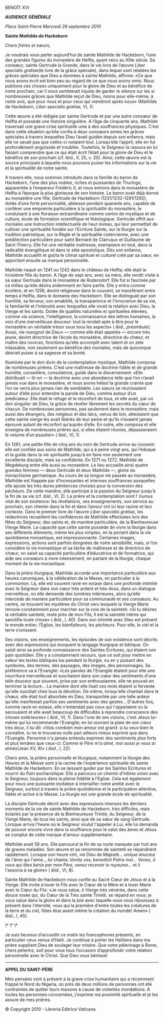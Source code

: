 BENOÎT XVI

***AUDIENCE GÉNÉRALE***

*Place Saint-Pierre* *Mercredi 29 septembre  2010*

****Sainte Mathilde de Hackeborn****

*Chers frères et sœurs,*

Je voudrais vous parler aujourd’hui de sainte Mathilde de Hackeborn, l’une des grandes figures du monastère de Helfta, ayant vécu au XIIIe siècle. Sa consœur, sainte Gertrude la Grande, dans le vie livre de l’œuvre *Liber specialis gratiae*(le livre de la grâce spéciale), dans lequel sont relatées les grâces spéciales que Dieu a données à sainte Mathilde, affirme: «Ce que nous avons écrit est bien peu au regard de ce que nous avons omis. Nous publions ces choses uniquement pour la gloire de Dieu et au bénéfice de notre prochain, car il nous semblerait injuste de garder le silence sur les si nombreuses grâces que Mathilde reçut de Dieu, moins pour elle-même, à notre avis, que pour nous et pour ceux qui viendront après nous» (Mathilde de Hackeborn, *Liber specialis gratiae,* VI, 1).

Cette œuvre a été rédigée par sainte Gertrude et par une autre consœur de Helfta et possède une histoire singulière. A l’âge de cinquante ans, Mathilde traversait une grave crise spirituelle unie à des souffrances physiques. C’est dans cette situation qu’elle confia à deux consœurs amies les grâces spéciales à travers lesquelles Dieu l’avait guidée depuis son enfance, mais elle ne savait pas que celles-ci notaient tout. Lorsqu’elle l’apprit, elle en fut profondément angoissée et troublée. Toutefois, le Seigneur la rassura en lui faisant comprendre que ce qui était écrit l’était pour la gloire de Dieu et le bénéfice de son prochain (cf. ibid., II, 25, v. 20). Ainsi, cette œuvre est la source principale à laquelle nous pouvons puiser les informations sur la vie et la spiritualité de notre sainte.

A travers elle, nous sommes introduits dans la famille du baron de Hackeborn, l’une des plus nobles, riches et puissantes de Thuringe, apparentée à l’empereur Frédéric II, et nous entrons dans le monastère de Helfta à l’époque la plus glorieuse de son histoire. Le baron avait déjà donné au monastère une fille, Gertrude de Hackeborn (1231/1232-1291/1292), dotée d’une forte personnalité, abbesse pendant quarante ans, capable de conférer une empreinte particulière à la spiritualité du monastère, le conduisant à une floraison extraordinaire comme centre de mystique et de culture, école de formation scientifique et théologique. Gertrude offrit aux moniales une instruction intellectuelle de haut niveau, qui leur permettait de cultiver une spiritualité fondée sur l’Ecriture Sainte, sur la liturgie sur la tradition patristique, sur la Règle et la spiritualité cistercienne, avec une prédilection particulière pour saint Bernard de Clairvaux et Guillaume de Saint-Thierry. Elle fut une véritable maîtresse, exemplaire en tout, dans la radicalité évangélique et dans le zèle apostolique. Dès son enfance, Mathilde accueillit et goûta le climat spirituel et culturel créé par sa sœur, en apportant ensuite sa marque personnelle.

Mathilde naquit en 1241 ou 1242 dans le château de Helfta; elle était la troisième fille du baron. A l’âge de sept ans, avec sa mère, elle rendit visite à sa sœur Gertrude dans le monastère de Rodersdorf. Elle fut si fascinée par ce milieu qu’elle désira ardemment en faire partie. Elle y entra comme écolière, et en 1258, devint religieuse dans le couvent, se transférant entre temps à Helfta, dans le domaine des Hackeborn. Elle se distinguait par son humilité, sa ferveur, son amabilité, la transparence et l’innocence de sa vie, la familiarité et l’intensité avec lesquelles elle vivait la relation avec Dieu, la Vierge et les saints. Dotée de qualités naturelles et spirituelles élevées, comme «la science, l’intelligence, la connaissance des lettres humaines, la voix d’une merveilleuse douceur: tout la rendait apte à être pour le monastère un véritable trésor sous tous les aspects» ( *ibid., préambule*). Aussi, «le rossignol de Dieu» — comme elle était appelée — encore très jeune, devint directrice de l’école du monastère, directrice du chœur, et maître des novices, fonctions qu’elle accomplit avec talent et un zèle inlassable, non seulement au bénéfice des moniales, mais de quiconque désirait puiser à sa sagesse et sa bonté.

Illuminée par le don divin de la contemplation mystique, Mathilde composa de nombreuses prières. C’est une maîtresse de doctrine fidèle et de grande humilité, conseillère, consolatrice, guide dans le discernement: «Elle distribuait — lit-on — la doctrine avec une abondance telle que l’on n’avait jamais vue dans le monastère, et nous avons hélas! la grande crainte que l’on ne verra plus jamais rien de semblable. Les sœurs se réunissaient autour d’elle pour entendre la parole de Dieu, comme autour d’un prédicateur. Elle était le refuge et le réconfort de tous, et elle avait, par un don singulier de Dieu, la grâce de révéler librement les secrets du cœur de chacun. De nombreuses personnes, pas seulement dans le monastère, mais aussi des étrangers, des religieux et des laïcs, venus de loin, attestaient que cette sainte vierge les avait libérés de leur peine et qu’ils n’avaient jamais éprouvé autant de réconfort qu’auprès d’elle. En outre, elle composa et elle enseigna de nombreuses prières qui, si elles étaient réunies, dépasseraient le volume d’un psautier» ( *ibid*., VI, 1).

En 1261, une petite fille de cinq ans du nom de Gertrude arrive au couvent: elle est confiée aux soins de Mathilde, qui a à peine vingt ans, qui l’éduque et la guide dans la vie spirituelle jusqu’à en faire non seulement une excellente disciple, mais sa confidente. En 1271 ou 1272, Mathilde de Megdeburg entre elle aussi au monastère. Le lieu accueille ainsi quatre grandes femmes — deux Gertrude et deux Mathilde —, gloire du monachisme germanique. Au cours de sa longue vie passée au monastère, Mathilde est frappée par d’incessantes et intenses souffrances auxquelles elle ajoute les très dures pénitences choisies pour la conversion des pécheurs. De cette manière, elle participe à la passion du Seigneur jusqu’à la fin de sa vie (cf. *ibid*., VI, 2). La prière et la contemplation sont l’ *humus* vital de son existence: les révélations, ses enseignements, son service au prochain, son chemin dans la foi et dans l’amour ont ici leur racine et leur contexte. Dans le premier livre de l’œuvre *Liber specialis gratiae*, les rédactrices recueillent les confidences de Mathilde effectuées lors des fêtes du Seigneur, des saints et, de manière particulière, de la Bienheureuse Vierge Marie. La capacité que cette sainte possède de vivre la liturgie dans ses différents éléments, même les plus simples, en la portant dans la vie quotidienne monastique, est impressionnante. Certaines images, expressions, actions sont parfois éloignées de notre sensibilité, mais, si l’on considère la vie monastique et sa tâche de maîtresse et de directrice de chœur, on saisit sa capacité particulière d’éducatrice et de formatrice, qui aide ses consœurs à vivre intensément, en partant de la liturgie, chaque moment de la vie monastique.

Dans la prière liturgique, Mathilde accorde une importance particulière aux heures canoniques, à la célébration de la Messe, en particulier à la communion. Là, elle est souvent ravie en extase dans une profonde intimité avec le Seigneur dans son cœur très ardent et très doux, dans un dialogue merveilleux, où elle demande des lumières intérieures, alors qu’elle intercède de manière particulière pour sa communauté et ses consœurs. Au centre, se trouvent les mystères du Christ vers lesquels la Vierge Marie renvoie constamment pour marcher sur la voie de la sainteté: «Si tu désires la véritable sainteté, reste près de mon Fils; Il est la sainteté même qui sanctifie toute chose» ( *ibid.*, I, 40). Dans son intimité avec Dieu est présent le monde entier, l’Eglise, les bienfaiteurs, les pécheurs. Pour elle, le ciel et la terre s’unissent.

Ses visions, ses enseignements, les épisodes de son existence sont décrits avec des expressions qui évoquent le langage liturgique et biblique. On saisit ainsi sa profonde connaissance des Saintes Ecritures, qui étaient son pain quotidien. Elle y a constamment recours, que ce soit pour mettre en valeur les textes bibliques lus pendant la liturgie, ou en y puisant des symboles, des termes, des paysages, des images, des personnages. Sa préférence va à l'Evangile: «Les paroles de l'Evangile étaient pour elle une nourriture merveilleuse et suscitaient dans son cœur des sentiments d'une telle douceur que souvent, prise par son enthousiasme, elle ne pouvait en terminer la lecture... La manière dont elle lisait ces mots étaient si fervente qu'elle suscitait chez tous la dévotion. De même, lorsqu'elle chantait dans le chœur, elle était tout absorbée en Dieu, transportée par une telle ardeur qu'elle manifestait parfois ses sentiments avec des gestes... D'autres fois, comme ravie en extase, elle n'entendait pas ceux qui l'appelaient ou la secouaient et elle avait beaucoup de difficultés à reprendre conscience des choses extérieures» ( *ibid.*, VI, 1). Dans l'une de ses visions, c'est Jésus lui-même qui lui recommande l'Evangile; en lui ouvrant la plaie de son cœur très doux, il lui dit: «Vois combien mon amour est grand: si tu veux bien le connaître, tu ne le trouveras nulle part ailleurs mieux exprimé que dans l'Evangile. Personne n'a jamais entendu exprimer des sentiments plus forts et plus tendres que ceux-ci: *Comme le Père m'a aimé, moi aussi je vous ai aimés*(Jean XV, 9)» ( *ibid*., I, 22).

Chers amis, la prière personnelle et liturgique, notamment la liturgie des Heures et la Messe sont à la racine de l'expérience spirituelle de sainte Mathilde de Hackeborn. En se laissant guider par les Saintes Ecritures et nourrir du Pain eucharistique. Elle a parcouru un chemin d'intime union avec le Seigneur, toujours dans la pleine fidélité à l'Eglise. Cela est également pour nous une puissante invitation à intensifier notre amitié avec le Seigneur, surtout à travers la prière quotidienne et la participation attentive, fidèle et active à la Messe. La liturgie est une grande école de spiritualité.

La disciple Gertrude décrit avec des expressions intenses les derniers moments de la vie de sainte Mathilde de Hackeborn, très difficiles, mais éclairés par la présence de la Bienheureuse Trinité, du Seigneur, de la Vierge Marie, de tous les saints, ainsi que de sa sœur de sang Gertrude. Lorsque arriva l'heure où le Seigneur voulut l'appeler à Lui, elle lui demanda de pouvoir encore vivre dans la souffrance pour le salut des âmes et Jésus se complut de cette marque d'amour supplémentaire.

Mathilde avait 58 ans. Elle parcourut la fin de sa route marquée par huit ans de graves maladies. Son œuvre et sa renommée de sainteté se répandirent rapidement. Lorsque son heure vint, «le Dieu de Majesté... unique douceur de l'âme qui l'aime.., lui chanta: *Venite vos, benedicti Patris mei... Venez, ô vous qui êtes bénis par mon Père, venez recevoir le royaume...* et il l'associa à sa gloire» ( *ibid.*, VI, 8).

Sainte Mathilde de Hackeborn nous confie au Sacré Cœur de Jésus et à la Vierge. Elle invite à louer le Fils avec le Cœur de la Mère et à louer Marie avec le Cœur du Fils: «Je vous salue, ô Vierge très vénérée, dans cette douce rosée qui, du Cœur de la Très sainte Trinité, se répand en vous; je vous salue dans la gloire et dans la joie avec laquelle vous vous réjouissez à présent dans l'éternité, vous qui la première d'entre toutes les créatures de la terre et du ciel, fûtes élue avant même la création du monde! Amen» ( *ibid*., I, 45).

\\* \\* \\*

Je suis heureux d’accueillir ce matin les francophones présents, en particulier ceux venus d’Haïti. Je continue à porter les Haïtiens dans ma prière suppliant Dieu de soulager leur misère. Que votre pèlerinage à Rome, chers pèlerins, soit pour vous tous l’occasion d’approfondir votre relation personnelle avec le Christ. Que Dieu vous bénisse!

* * *

**APPEL DU SAINT-PÈRE**

Mes pensées vont à présent à la grave crise humanitaire qui a récemment frappé le Nord du Nigeria, où près de deux millions de personnes ont été contraintes de quitter leurs maisons à cause de violentes inondations. A toutes les personnes concernées, j'exprime ma proximité spirituelle et je les assure de mes prières.

© Copyright 2010 - Libreria Editrice Vaticana